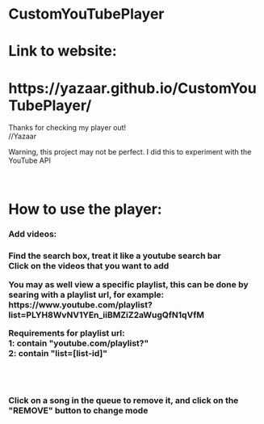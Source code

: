 # CustomYouTubePlayer
<h1>Link to website:</h1>
<h1>https://yazaar.github.io/CustomYouTubePlayer/</h1>
<p>Thanks for checking my player out!<br>//Yazaar</p>
<p>Warning, this project may not be perfect. I did this to experiment with the YouTube API</p>
<br>
<h1>How to use the player:</h1>
<h3>Add videos:<h3>
<p>Find the search box, treat it like a youtube search bar<br>Click on the videos that you want to add</p>
<p>You may as well view a specific playlist, this can be done by searing with a playlist url, for example:<br>https://www.youtube.com/playlist?list=PLYH8WvNV1YEn_iiBMZiZ2aWugQfN1qVfM</p>
<p>Requirements for playlist url:<br>1: contain "youtube.com/playlist?"<br>2: contain "list=[list-id]"</p>
<br><br>
<p>Click on a song in the queue to remove it, and click on the "REMOVE" button to change mode</p>
